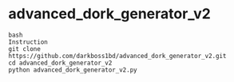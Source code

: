 # advanced_dork_generator_v2

```
bash
Instruction
git clone https://github.com/darkboss1bd/advanced_dork_generator_v2.git
cd advanced_dork_generator_v2
python advanced_dork_generator_v2.py
```
